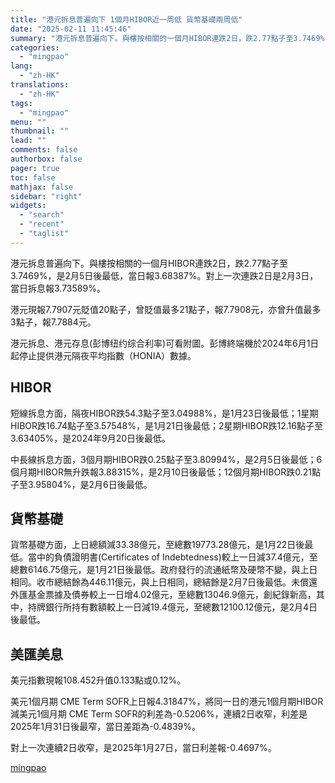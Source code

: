 ```yaml
---
title: "港元拆息普遍向下 1個月HIBOR近一周低 貨幣基礎兩周低"
date: "2025-02-11 11:45:46"
summary: "港元拆息普遍向下。與樓按相關的一個月HIBOR連跌2日，跌2.77點子至3.7469%，是2月5日..."
categories:
  - "mingpao"
lang:
  - "zh-HK"
translations:
  - "zh-HK"
tags:
  - "mingpao"
menu: ""
thumbnail: ""
lead: ""
comments: false
authorbox: false
pager: true
toc: false
mathjax: false
sidebar: "right"
widgets:
  - "search"
  - "recent"
  - "taglist"
---
```


港元拆息普遍向下。與樓按相關的一個月HIBOR連跌2日，跌2.77點子至3.7469%，是2月5日後最低，當日報3.68387%。對上一次連跌2日是2月3日，當日拆息報3.73589%。


港元現報7.7907元貶值20點子，曾貶值最多21點子，報7.7908元，亦曾升值最多3點子，報7.7884元。

港元拆息、港元存息(彭博纽约综合利率)可看附圖。彭博終端機於2024年6月1日起停止提供港元隔夜平均指數（HONIA）數據。

**HIBOR**
---------

短線拆息方面，隔夜HIBOR跌54.3點子至3.04988%，是1月23日後最低；1星期HIBOR跌16.74點子至3.57548%，是1月21日後最低；2星期HIBOR跌12.16點子至3.63405%，是2024年9月20日後最低。

中長線拆息方面，3個月期HIBOR跌0.25點子至3.80994%，是2月5日後最低；6個月期HIBOR無升跌報3.88315%，是2月10日後最低；12個月期HIBOR跌0.21點子至3.95804%，是2月6日後最低。

**貨幣基礎**
--------

貨幣基礎方面，上日總額減33.38億元，至總數19773.28億元，是1月22日後最低。當中的負債證明書(Certificates of Indebtedness)較上一日減37.4億元，至總數6146.75億元，是1月21日後最低。政府發行的流通紙幣及硬幣不變，與上日相同。收市總結餘為446.11億元，與上日相同，總結餘是2月7日後最低。未償還外匯基金票據及債券較上一日增4.02億元，至總數13046.9億元，創紀錄新高，其中，持牌銀行所持有數額較上一日減19.4億元，至總數12100.12億元，是2月4日後最低。

**美匯美息**
--------

美元指數現報108.452升值0.133點或0.12%。

美元1個月期 CME Term SOFR上日報4.31847%，將同一日的港元1個月期HIBOR減美元1個月期 CME Term SOFR的利差為-0.5206%，連續2日收窄，利差是2025年1月31日後最窄，當日差距為-0.4839%。

對上一次連續2日收窄，是2025年1月27日，當日利差報-0.4697%。

[mingpao](https://finance.mingpao.com/fin/instantf/20250211/1739244055538/%e6%b8%af%e5%85%83%e6%8b%86%e6%81%af%e6%99%ae%e9%81%8d%e5%90%91%e4%b8%8b-1%e5%80%8b%e6%9c%88hibor%e8%bf%91%e4%b8%80%e5%91%a8%e4%bd%8e-%e8%b2%a8%e5%b9%a3%e5%9f%ba%e7%a4%8e%e5%85%a9%e5%91%a8%e4%bd%8e)
